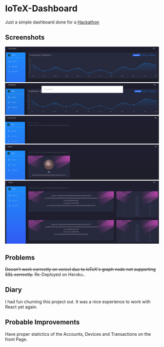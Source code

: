 # IoTeX-Dashboard

Just a simple dashboard done for a [Hackathon](https://gitcoin.co/issue/iotexproject/halogrants/52/100026522)

## Screenshots
![FrontPage](./github/1.png)  
![Search Bar](./github/5.png)  
![User Search](./github/2.png)  
![Device Search](./github/3.png)  
![Protobuf Decoding](./github/4.png)  


## Problems
~~Doesn't work correctly on vercel due to IoTeX's graph node not supporting SSL correctly.~~ Re-Deployed on Heroku..

## Diary
I had fun churning this project out. It was a nice experience to work with React yet again.

## Probable Improvements
Have proper statictics of the Accounts, Devices and Transactions on the front Page.
